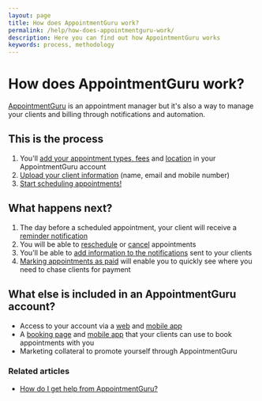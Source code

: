 ```yaml
---
layout: page
title: How does AppointmentGuru work?
permalink: /help/how-does-appointmentguru-work/
description: Here you can find out how AppointmentGuru works
keywords: process, methodology
---
```


# How does AppointmentGuru work?

[AppointmentGuru](http://www.appointmentguru.co/) is an appointment manager but it's also a way to manage your clients and billing through notifications and automation.

## This is the process

1. You'll [add your appointment types, fees](add-appointment-types) and [location](add-address) in your AppointmentGuru account
2. [Upload your client information](add-clients) (name, email and mobile number)
3. [Start scheduling appointments!](add-an-appointment)

## What happens next?

1. The day before a scheduled appointment, your client will receive a [reminder notification](how-are-notifications-sent)
2. You will be able to [reschedule](reschedule-appointment) or [cancel](cancel-appointment) appointments
3. You'll be able to [add information to the notifications](edit-notifications) sent to your clients
4. [Marking appointments as paid](mark-as-paid) will enable you to quickly see where you need to chase clients for payment

## What else is included in an AppointmentGuru account?

* Access to your account via a [web](how-do-I-login) and [mobile app](is-there-a-mobile-app)
* A [booking page](booking-page) and [mobile app](is-there-a-mobile-app) that your clients can use to book appointments with you
* Marketing collateral to promote yourself through AppointmentGuru

### Related articles

* [How do I get help from AppointmentGuru?](/help/how-do-I-get-help)
